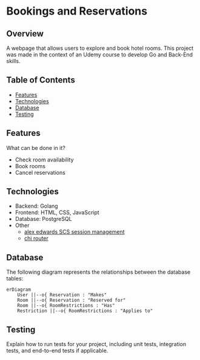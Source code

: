 # Bookings and Reservations

## Overview

A webpage that allows users to explore and book hotel rooms. This project was made in the context of an Udemy course to develop Go and Back-End skills.

## Table of Contents

- [Features](#features)
- [Technologies](#technologies)
- [Database](#database)
- [Testing](#testing)

## Features

What can be done in it?

- Check room availability
- Book rooms
- Cancel reservations

## Technologies

- Backend: Golang
- Frontend: HTML, CSS, JavaScript
- Database: PostgreSQL
- Other
    - [alex edwards SCS session management](https://github.com/alexedwards/scs)
    - [chi router](https://github.com/go-chi/chi)

## Database

The following diagram represents the relationships between the database tables:


```mermaid
erDiagram
    User ||--o{ Reservation : "Makes"
    Room ||--o{ Reservation : "Reserved for"
    Room ||--o{ RoomRestrictions : "Has"
    Restriction ||--o{ RoomRestrictions : "Applies to"
 ```

## Testing

Explain how to run tests for your project, including unit tests, integration tests, and end-to-end tests if applicable.
